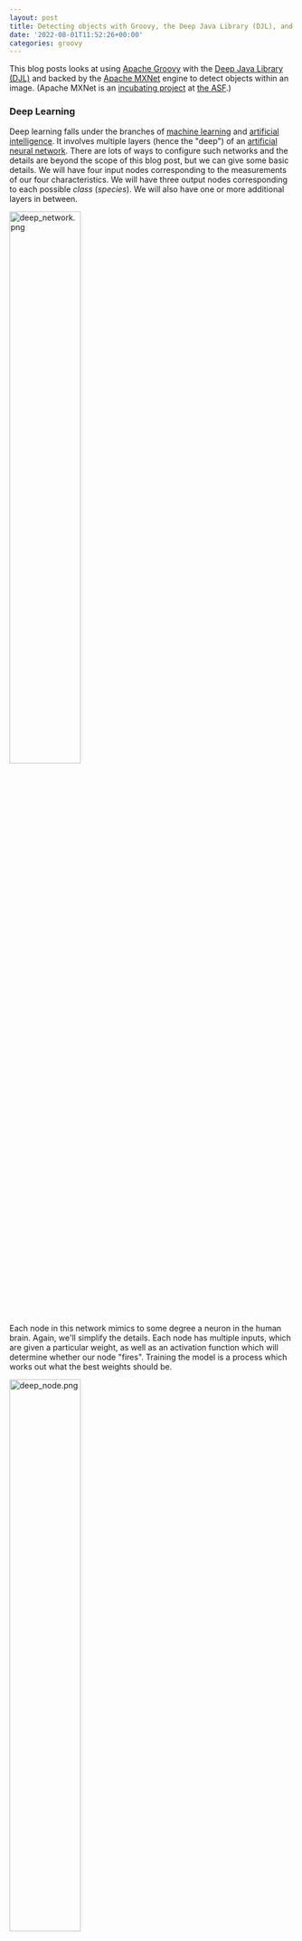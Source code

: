 ```yaml
---
layout: post
title: Detecting objects with Groovy, the Deep Java Library (DJL), and Apache MXNet
date: '2022-08-01T11:52:26+00:00'
categories: groovy
---
```

<p>This blog posts looks at using <a href="https://groovy-lang.org/" target="_blank">Apache Groovy</a> with the <a href="https://djl.ai/" target="_blank">Deep Java Library (DJL)</a> and backed by the <a href="https://mxnet.incubator.apache.org/" target="_blank">Apache MXNet</a> engine to detect objects within an image. (Apache MXNet is an <a href="https://incubator.apache.org/" target="_blank">incubating project</a> at <a href="https://www.apache.org/" target="_blank">the ASF</a>.)</p>

<h3>Deep Learning</h3>

<p>Deep learning falls under the branches of <a href="https://en.wikipedia.org/wiki/Machine_learning" target="_blank">machine learning</a> and <a href="https://en.wikipedia.org/wiki/Artificial_intelligence" target="_blank">artificial intelligence</a>. It involves multiple layers (hence the "deep") of an <a href="https://en.wikipedia.org/wiki/Artificial_neural_network" target="_blank">artificial neural network</a>. There are lots of ways to configure such networks and the details are beyond the scope of this blog post, but we can give some basic details. We will have four input nodes corresponding to the measurements of our four characteristics. We will have three output nodes corresponding to each possible <i>class </i>(<i>species</i>). We will also have one or more additional layers in between.</p>
<p><a href="https://blogs.apache.org/groovy/mediaresource/2206eccb-0c50-4091-a030-e3057517d810"><img src="https://blogs.apache.org/groovy/mediaresource/2206eccb-0c50-4091-a030-e3057517d810" style="width: 50%;" alt="deep_network.png"></a></p>
<p>Each node in this network mimics to some degree a neuron in the human brain. Again, we'll simplify the details. Each node has multiple inputs, which are given a particular weight, as well as an activation function which will determine whether our node "fires". Training the model is a process which works out what the best weights should be.</p>
<p><a href="https://blogs.apache.org/groovy/mediaresource/b5d32431-a273-481d-b0b5-169b0665b385"><img src="https://blogs.apache.org/groovy/mediaresource/b5d32431-a273-481d-b0b5-169b0665b385" style="width: 50%;" alt="deep_node.png"></a></p>

<h3>Deep Java Library (DJL) &amp; Apache MXNet</h3>

<p>Rather than writing your own neural networks, libraries such as <a href="https://djl.ai/" target="_blank">DJL</a> provide high-level abstractions which automate to some degree the creation of the necessary neural network layers. DJL is engine agnostic, so it's capable of supporting different backends including Apache MXNet, PyTorch, TensorFlow and ONNX Runtime. We'll use the default engine which for our application (at the time of writing) is Apache MXNet.</p><p><a href="https://mxnet.apache.org/" target="_blank">Apache MXNet</a> provides the underlying engine. It has support for imperative and symbolic execution, distributed training of your models using multi-gpu or multi-host hardware, and multiple language bindings. Groovy is fully compatible with the Java binding.</p>
<h3>Using DJL with Groovy</h3>
<p>Groovy uses the Java binding. Consider looking at the DJL beginner tutorials for Java - they will work almost unchanged for Groovy.</p><p>For our example, the first thing we need to do is download the image we want to run the object detection model on:</p><pre style="background-color:#2b2b2b;color:#a9b7c6;font-family:'JetBrains Mono',monospace;font-size:9.6pt;">Path tempDir = Files.<span style="color:#9876aa;font-style:italic;">createTempDirectory</span>(<span style="color:#6a8759;">"resnetssd"</span>)<br><span style="color:#cc7832;">def </span>imageName = <span style="color:#6a8759;">'dog-ssd.jpg'<br></span>Path localImage = tempDir.resolve(imageName)<br><span style="color:#cc7832;">def </span>url = <span style="color:#cc7832;">new </span>URL(<span style="color:#6a8759;">"https://s3.amazonaws.com/model-server/inputs/</span>$imageName<span style="color:#6a8759;">"</span>)<br>DownloadUtils.<span style="color:#9876aa;font-style:italic;">download</span>(url, localImage, <span style="color:#cc7832;">new </span>ProgressBar())<br>Image img = ImageFactory.<span style="color:#9876aa;font-style:italic;">instance</span>.fromFile(localImage)<br></pre><p>It happens to be a well-known already available image. We'll store a local copy of the image in a temporary directory and we'll use a utility class that comes with DJL to provide a nice progress bar while the image is downloading. DJL provides it's own image classes, so we'll create an instance using the appropriate class from the downloaded image.</p><p>Next we want to configure our neural network layers:</p><pre style="background-color:#2b2b2b;color:#a9b7c6;font-family:'JetBrains Mono',monospace;font-size:9.6pt;"><span style="color:#cc7832;">def </span>criteria = Criteria.<span style="color:#9876aa;font-style:italic;">builder</span>()<br>        .optApplication(Application.CV.<span style="color:#9876aa;font-style:italic;">OBJECT_DETECTION</span>)<br>        .setTypes(Image, DetectedObjects)<br>        .optFilter(<span style="color:#6a8759;">"backbone"</span>, <span style="color:#6a8759;">"resnet50"</span>)<br>        .optEngine(Engine.<span style="color:#9876aa;font-style:italic;">defaultEngineName</span>)<br>        .optProgress(<span style="color:#cc7832;">new </span>ProgressBar())<br>        .build()<br></pre><p>DLJ supports numerous model <i>applications</i> including image classification, word recognition, sentiment analysis, linear regression, and others. We'll select <i>object detection</i>. This kind of application looks for the bounding box of known objects within an image. The <i>types</i> configuration option identifies that our input will be an image and the output will be detected objects. The <i>filter</i> option indicates that we will be using ResNet-50 (a 50-layers deep convolutional neural network often used as a backbone for many computer vision tasks). We set the <i>engine</i> to be the default engine which happens to be Apache MXNet. We also configure an optional progress bar to provide feedback of progress while our model is running.</p><p>Now that we have our configuration sorted, we'll use it to load a model and then use the model to make object predictions:</p>

<pre style="background-color:#2b2b2b;color:#a9b7c6;font-family:'JetBrains Mono',monospace;font-size:9.6pt;"><span style="color:#cc7832;">def </span>detection = criteria.loadModel().withCloseable <span style="font-weight:bold;">{ </span>model <span style="font-weight:bold;">-&gt;<br></span><span style="font-weight:bold;">    </span>model.newPredictor().predict(img)<br><span style="font-weight:bold;">}<br></span>detection.items().each <span style="font-weight:bold;">{ </span>println it <span style="font-weight:bold;">}<br></span>img.drawBoundingBoxes(detection)<br></pre><p>For good measure, we'll draw the bounding boxes into our image.</p><p>Next, we save our image into a file and display it using Groovy's SwingBuilder.</p><pre style="background-color:#2b2b2b;color:#a9b7c6;font-family:'JetBrains Mono',monospace;font-size:9.6pt;">Path imageSaved = tempDir.resolve(<span style="color:#6a8759;">'detected.png'</span>)<br>imageSaved.withOutputStream <span style="font-weight:bold;">{ </span>os <span style="font-weight:bold;">-&gt; </span>img.save(os, <span style="color:#6a8759;">'png'</span>) <span style="font-weight:bold;">}<br></span><span style="color:#cc7832;">def </span>saved = ImageIO.<span style="color:#9876aa;font-style:italic;">read</span>(imageSaved.toFile())<br><span style="color:#cc7832;">new </span>SwingBuilder().edt <span style="font-weight:bold;">{<br></span><span style="font-weight:bold;">    </span>frame(<span style="color:#6a8759;">title</span>: <span style="color:#6a8759;">"</span>$detection.<span style="color:#9876aa;">numberOfObjects</span><span style="color:#6a8759;"> detected objects"</span>,<br>            <span style="color:#6a8759;">size</span>: [saved.<span style="color:#9876aa;">width</span>, saved.<span style="color:#9876aa;">height</span>],<br>            <span style="color:#6a8759;">defaultCloseOperation</span>: <span style="color:#9876aa;font-style:italic;">DISPOSE_ON_CLOSE</span>,<br>            <span style="color:#6a8759;">show</span>: <span style="color:#cc7832;">true</span>) <span style="font-weight:bold;">{ </span>label(<span style="color:#6a8759;">icon</span>: imageIcon(<span style="color:#6a8759;">image</span>: saved)) <span style="font-weight:bold;">}<br></span><span style="font-weight:bold;">}<br></span></pre><p><span style="color: inherit; font-family: inherit; font-size: 24px;">Building and running our application</span><br></p>

<p>Our code is stored on a source file called <code>ObjectDetect.groovy</code>.</p><p>We used <a href="https://gradle.org/" target="_blank">Gradle</a> for our build file:</p><pre style="background-color:#2b2b2b;color:#a9b7c6;font-family:'JetBrains Mono',monospace;font-size:9.6pt;">apply <span style="color:#6a8759;">plugin</span>: <span style="color:#6a8759;">'groovy'<br></span>apply <span style="color:#6a8759;">plugin</span>: <span style="color:#6a8759;">'application'<br></span><span style="color:#6a8759;"><br></span>repositories <span style="font-weight:bold;">{<br></span><span style="font-weight:bold;">    </span>mavenCentral()<br><span style="font-weight:bold;">}<br></span><span style="font-weight:bold;"><br></span>application <span style="font-weight:bold;">{<br></span><span style="font-weight:bold;">    </span>mainClass = <span style="color:#6a8759;">'ObjectDetect'</span><br><span style="font-weight:bold;">}<br></span><span style="font-weight:bold;"><br></span>dependencies <span style="font-weight:bold;">{<br></span><span style="font-weight:bold;">    </span>implementation <span style="color:#6a8759;">"ai.djl:api:0.18.0</span><span style="color:#6a8759;">"<br></span><span style="color:#6a8759;">    </span>implementation <span style="color:#6a8759;">"org.apache.groovy:groovy:4.0.4</span><span style="color:#6a8759;">"<br></span><span style="color:#6a8759;">    </span>implementation <span style="color:#6a8759;">"org.apache.groovy:groovy-swing:4.0.4</span><span style="color:#6a8759;">"<br></span><span style="color:#6a8759;">    </span>runtimeOnly <span style="color:#6a8759;">"ai.djl:model-zoo:0.18.0</span><span style="color:#6a8759;">"<br></span><span style="color:#6a8759;">    </span>runtimeOnly <span style="color:#6a8759;">"ai.djl.mxnet:mxnet-engine:0.18.0</span><span style="color:#6a8759;">"<br></span><span style="color:#6a8759;">    </span>runtimeOnly <span style="color:#6a8759;">"ai.djl.mxnet:mxnet-model-zoo:0.18.0</span><span style="color:#6a8759;">"<br></span><span style="color:#6a8759;">    </span>runtimeOnly <span style="color:#6a8759;">"ai.djl.mxnet:mxnet-native-auto:1.8.0"<br></span><span style="color:#6a8759;">    </span>runtimeOnly <span style="color:#6a8759;">"org.apache.groovy:groovy-nio:4.0.4</span><span style="color:#6a8759;">"<br></span><span style="color:#6a8759;">    </span>runtimeOnly <span style="color:#6a8759;">"org.slf4j:slf4j-jdk14:1.7.36</span><span style="color:#6a8759;">"<br></span><span style="font-weight:bold;">}</span></pre>

<p>We run the application with the gradle run task:</p>
<pre style="background-color:#2b2b2b;color:#a9b7c6;"><span style="color:#4E9A06"><b>paulk@pop-os</b></span>:<span style="color:#3465A4"><b>/extra/projects/groovy-data-science</b></span>$ ./gradlew DLMXNet:run
<b>&gt; Task :DeepLearningMxnet:run</b>
Downloading: 100% |████████████████████████████████████████| dog-ssd.jpg
Loading:     100% |████████████████████████████████████████|
...
class: "car", probability: 0.99991, bounds: [x=0.611, y=0.137, width=0.293, height=0.160]
class: "bicycle", probability: 0.95385, bounds: [x=0.162, y=0.207, width=0.594, height=0.588]
class: "dog", probability: 0.93752, bounds: [x=0.168, y=0.350, width=0.274, height=0.593]
</pre>

<p>The displayed image looks like this:<br><img src="https://blogs.apache.org/groovy/mediaresource/b92cafbe-1866-4335-9c91-c3371253887e" style="width:50%;" alt="2022-08-01 21_28_33-3 detected objects.png"><br></p>

<h3>Further Information</h3><p>The full source code can be found in the following repo:<br><a href="https://github.com/paulk-asert/groovy-data-science/tree/master/subprojects/DeepLearningMxnet" target="_blank">https://github.com/paulk-asert/groovy-data-science/subprojects/DeepLearningMxnet</a><a href="https://github.com/paulk-asert/groovy-data-science/tree/master/subprojects/DeepLearningMxnet" target="_blank"></a><br></p>

<h3>Conclusion</h3>

<p>We have examined using Apache Groovy, DLJ and Apache MXNet to detect objects within an image. We've used a model based on a rich deep learning model but we didn't need to get into the details of the model or its neural network layers. DLJ and Apache MXNet did the hard lifting for us. Groovy provided a simple coding experience for building our application.</p>
